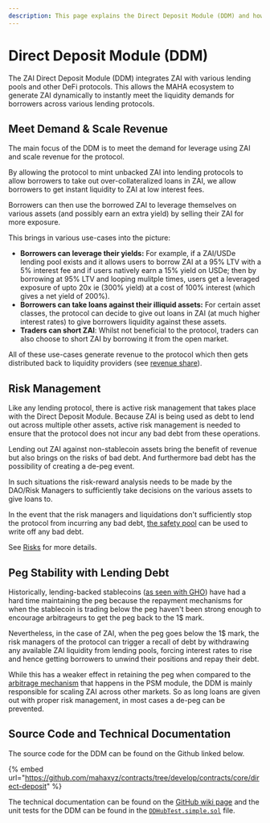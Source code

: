 ```yaml
---
description: This page explains the Direct Deposit Module (DDM) and how it works.
---
```


# Direct Deposit Module (DDM)

The ZAI Direct Deposit Module (DDM) integrates ZAI with various lending pools and other DeFi protocols. This allows the MAHA ecosystem to generate ZAI dynamically to instantly meet the liquidity demands for borrowers across various lending protocols.

## Meet Demand & Scale Revenue

The main focus of the DDM is to meet the demand for leverage using ZAI and scale revenue for the protocol.

By allowing the protocol to mint unbacked ZAI into lending protocols to allow borrowers to take out over-collateralized loans in ZAI, we allow borrowers to get instant liquidity to ZAI at low interest fees.

Borrowers can then use the borrowed ZAI to leverage themselves on various assets (and possibly earn an extra yield) by selling their ZAI for more exposure.

This brings in various use-cases into the picture:

* **Borrowers can leverage their yields:** For example, if a ZAI/USDe lending pool exists and it allows users to borrow ZAI at a 95% LTV with a 5% interest fee and if users natively earn a 15% yield on USDe; then by borrowing at 95% LTV and looping mulitple times, users get a leveraged exposure of upto 20x ie (300% yield) at a cost of 100% interest (which gives a net yield of 200%).
* **Borrowers can take loans against their illiquid assets:** For certain asset classes, the protocol can decide to give out loans in ZAI (at much higher interest rates) to give borrowers liquidity against these assets.
* **Traders can short ZAI**: Whilst not beneficial to the protocol, traders can also choose to short ZAI by borrowing it from the open market.

All of these use-cases generate revenue to the protocol which then gets distributed back to liquidity providers (see [revenue share](../../governance/revenue-share.md)).

## Risk Management

Like any lending protocol, there is active risk management that takes place with the Direct Deposit Module. Because ZAI is being used as debt to lend out across multiple other assets, active risk management is needed to ensure that the protocol does not incur any bad debt from these operations.

Lending out ZAI against non-stablecoin assets bring the benefit of revenue but also brings on the risks of bad debt. And furthermore bad debt has the possibility of creating a de-peg event.

In such situations the risk-reward analysis needs to be made by the DAO/Risk Managers to sufficiently take decisions on the various assets to give loans to.

In the event that the risk managers and liquidations don't sufficiently stop the protocol from incurring any bad debt, [the safety pool](../safety-pool.md) can be used to write off any bad debt.

See [Risks](../../security/risks.md) for more details.

## Peg Stability with Lending Debt

Historically, lending-backed stablecoins ([as seen with GHO](https://blockworks.co/news/gho-aave-peg-stablecoin-arbitrage)) have had a hard time maintaining the peg because the repayment mechanisms for when the stablecoin is trading below the peg haven't been strong enough to encourage arbitrageurs to get the peg back to the 1$ mark.

Nevertheless, in the case of ZAI, when the peg goes below the 1$ mark, the risk managers of the protocol can trigger a recall of debt by withdrawing any available ZAI liquidity from lending pools, forcing interest rates to rise and hence getting borrowers to unwind their positions and repay their debt.

While this has a weaker effect in retaining the peg when compared to the [arbitrage mechanism](peg-stablility-module-psm.md#market-arbitrage-keeps-the-peg-at-1usd) that happens in the PSM module, the DDM is mainly responsible for scaling ZAI across other markets. So as long loans are given out with proper risk management, in most cases a de-peg can be prevented.&#x20;

## Source Code and Technical Documentation

The source code for the DDM can be found on the Github linked below.

{% embed url="https://github.com/mahaxyz/contracts/tree/develop/contracts/core/direct-deposit" %}

The technical documentation can be found on the [GitHub wiki page](https://github.com/mahaxyz/contracts/wiki/DDHub) and the unit tests for the DDM can be found in the [`DDHubTest.simple.sol`](https://github.com/mahaxyz/contracts/blob/master/test/foundry/DDHubTest.simple.sol) file.
